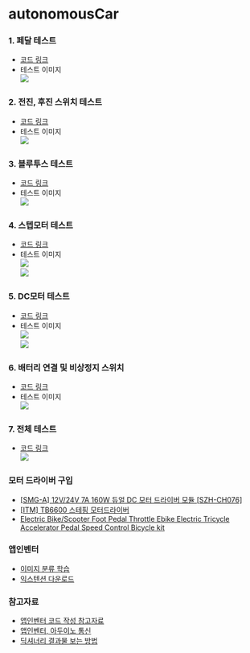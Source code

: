 # autonomousCar

### 1. 페달 테스트  
* [코드 링크]()  
* 테스트 이미지  
![](https://github.com/mtinet/AICar/blob/master/image/Slide1.jpg?raw=true) 

### 2. 전진, 후진 스위치 테스트  
* [코드 링크]()  
* 테스트 이미지  
![](https://github.com/mtinet/AICar/blob/master/image/Slide2.jpg?raw=true) 

### 3. 블루투스 테스트  
* [코드 링크]()  
* 테스트 이미지  
![](https://github.com/mtinet/AICar/blob/master/image/Slide3.jpg?raw=true)  

### 4. 스텝모터 테스트  
* [코드 링크](https://github.com/mtinet/autonomousCar/blob/master/code/stepperMotor.ino)  
* 테스트 이미지  
![](https://github.com/mtinet/autonomousCar/blob/master/image/stepMotorCircuit.jpg?raw=true)  
![](https://github.com/mtinet/AICar/blob/master/image/Slide4.jpg?raw=true) 

### 5. DC모터 테스트  
* [코드 링크]()  
* 테스트 이미지  
![](https://github.com/mtinet/AICar/blob/master/image/Slide5.jpg?raw=true)  
![](https://github.com/mtinet/AICar/blob/master/image/Slide6.jpg?raw=true) 

### 6. 배터리 연결 및 비상정지 스위치 
* [코드 링크]()  
* 테스트 이미지  
![](https://github.com/mtinet/AICar/blob/master/image/Slide7.jpg?raw=true) 

### 7. 전체 테스트  
* [코드 링크](https://github.com/mtinet/AICar/blob/master/code/1.%20buttonVoiceVisionCar_miniboard.ino)  
![](https://github.com/mtinet/AICar/blob/master/image/Slide8.jpg?raw=true)  

### 모터 드라이버 구입  
* [[SMG-A] 12V/24V 7A 160W 듀얼 DC 모터 드라이버 모듈 [SZH-CH076]](https://www.devicemart.co.kr/goods/view?no=1361692)  
* [[ITM] TB6600 스테핑 모터드라이버](https://www.devicemart.co.kr/goods/view?no=10894384)  
* [Electric Bike/Scooter Foot Pedal Throttle Ebike Electric Tricycle Accelerator Pedal Speed Control Bicycle kit](https://www.aliexpress.com/item/32916923695.html?spm=a2g0o.cart.0.0.6cd43c00q48Iys&mp=1)  

### 앱인벤터  
* [이미지 분류 학습](https://classifier.appinventor.mit.edu/)  
* [익스텐션 다운로드](https://mit-cml.github.io/extensions/)  

### 참고자료  
* [앱인벤터 코드 작성 참고자료](http://blog.naver.com/PostView.nhn?blogId=kids_power&logNo=221368450791&parentCategoryNo=&categoryNo=42&viewDate=&isShowPopularPosts=true&from=search)  
* [앱인벤터, 아두이노 통신](http://sanguru.me/arduino009/) 
* [딕셔너리 결과물 보는 방법](http://ai2.appinventor.mit.edu/reference/blocks/dictionaries.html#get-value-at-key-path)  
